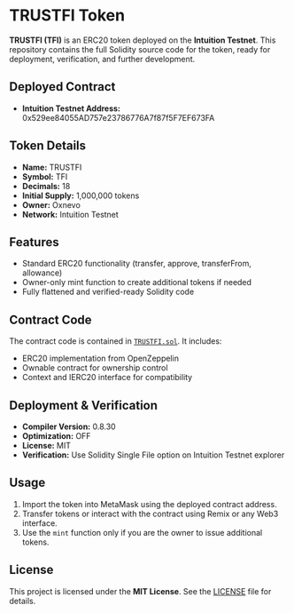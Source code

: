 
# TRUSTFI Token

**TRUSTFI (TFI)** is an ERC20 token deployed on the **Intuition Testnet**. This repository contains the full Solidity source code for the token, ready for deployment, verification, and further development.

## Deployed Contract

- **Intuition Testnet Address:** 0x529ee84055AD757e23786776A7f87f5F7EF673FA

## Token Details

- **Name:** TRUSTFI  
- **Symbol:** TFI  
- **Decimals:** 18  
- **Initial Supply:** 1,000,000 tokens  
- **Owner:** Oxnevo 
- **Network:** Intuition Testnet  

## Features

- Standard ERC20 functionality (transfer, approve, transferFrom, allowance)  
- Owner-only mint function to create additional tokens if needed  
- Fully flattened and verified-ready Solidity code  

## Contract Code

The contract code is contained in [`TRUSTFI.sol`](./contracts/TRUSTFI.sol). It includes:

- ERC20 implementation from OpenZeppelin  
- Ownable contract for ownership control  
- Context and IERC20 interface for compatibility  

## Deployment & Verification

- **Compiler Version:** 0.8.30  
- **Optimization:** OFF  
- **License:** MIT  
- **Verification:** Use Solidity Single File option on Intuition Testnet explorer  

## Usage

1. Import the token into MetaMask using the deployed contract address.  
2. Transfer tokens or interact with the contract using Remix or any Web3 interface.  
3. Use the `mint` function only if you are the owner to issue additional tokens.  

## License

This project is licensed under the **MIT License**. See the [LICENSE](./LICENSE) file for details.
